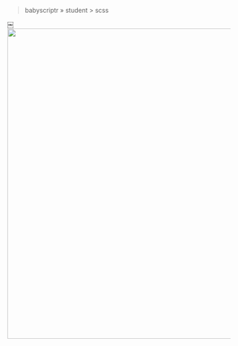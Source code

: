 > babyscriptr » student > scss

￼
<img src="https://user-images.githubusercontent.com/119945254/206821958-a405d739-df0b-4d18-8db0-1c4ba34e7cd7.png" alt="" width="700" height="auto">

<!--
**licasmilesc/licasmilesc** is a ✨ _special_ ✨ repository because its `README.md` (this file) appears on your GitHub profile.

Here are some ideas to get you started:

- 🔭 I’m currently working on ...
- 🌱 I’m currently learning ...
- 👯 I’m looking to collaborate on ...
- 🤔 I’m looking for help with ...
- 💬 Ask me about ...
- 📫 How to reach me: ...
- 😄 Pronouns: ...
- ⚡ Fun fact: ...
-->
